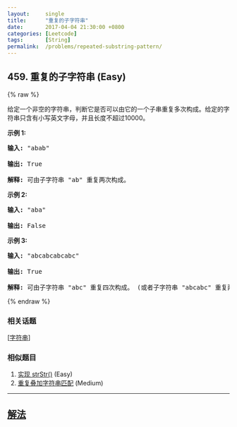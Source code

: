 ```yaml
---
layout:     single
title:      "重复的子字符串"
date:       2017-04-04 21:30:00 +0800
categories: [Leetcode]
tags:       [String]
permalink:  /problems/repeated-substring-pattern/
---
```


## 459. 重复的子字符串 (Easy)

{% raw %}

<p>给定一个非空的字符串，判断它是否可以由它的一个子串重复多次构成。给定的字符串只含有小写英文字母，并且长度不超过10000。</p>

<p><strong>示例 1:</strong></p>

<pre>
<strong>输入:</strong> &quot;abab&quot;

<strong>输出:</strong> True

<strong>解释:</strong> 可由子字符串 &quot;ab&quot; 重复两次构成。
</pre>

<p><strong>示例 2:</strong></p>

<pre>
<strong>输入:</strong> &quot;aba&quot;

<strong>输出:</strong> False
</pre>

<p><strong>示例 3:</strong></p>

<pre>
<strong>输入:</strong> &quot;abcabcabcabc&quot;

<strong>输出:</strong> True

<strong>解释:</strong> 可由子字符串 &quot;abc&quot; 重复四次构成。 (或者子字符串 &quot;abcabc&quot; 重复两次构成。)
</pre>

{% endraw %}

### 相关话题
  [[字符串](https://github.com/openset/leetcode/tree/master/tag/string/README.md)]

### 相似题目
  1. [实现 strStr()](/problems/implement-strstr) (Easy)
  1. [重复叠加字符串匹配](/problems/repeated-string-match) (Medium)

---

## [解法](https://github.com/openset/leetcode/tree/master/problems/repeated-substring-pattern)
